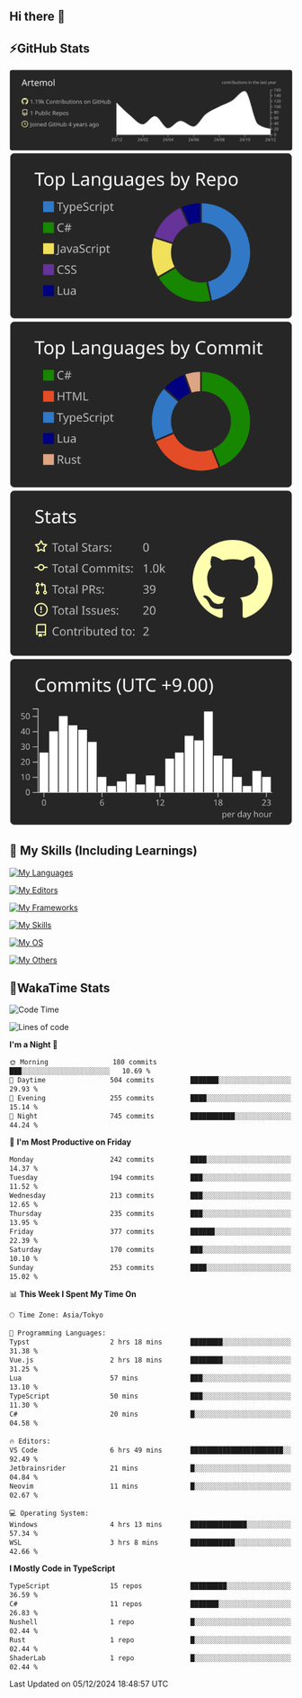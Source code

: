 ## Hi there 👋
<!--
**Artemol/Artemol** is a ✨ _special_ ✨ repository because its `README.md` (this file) appears on your GitHub profile.

Here are some ideas to get you started:

- 🔭 I’m currently working on ...
- 🌱 I’m currently learning ...
- 👯 I’m looking to collaborate on ...
- 🤔 I’m looking for help with ...
- 💬 Ask me about ...
- 📫 How to reach me: ...
- 😄 Pronouns: ...
- ⚡ Fun fact: ...
-->

## ⚡GitHub Stats
[![](https://raw.githubusercontent.com/Artemol/Artemol/main/profile-summary-card-output/apprentice/0-profile-details.svg)](https://github.com/vn7n24fzkq/github-profile-summary-cards)
[![](https://raw.githubusercontent.com/Artemol/Artemol/main/profile-summary-card-output/apprentice/1-repos-per-language.svg)](https://github.com/vn7n24fzkq/github-profile-summary-cards) [![](https://raw.githubusercontent.com/Artemol/Artemol/main/profile-summary-card-output/apprentice/2-most-commit-language.svg)](https://github.com/vn7n24fzkq/github-profile-summary-cards)
[![](https://raw.githubusercontent.com/Artemol/Artemol/main/profile-summary-card-output/apprentice/3-stats.svg)](https://github.com/vn7n24fzkq/github-profile-summary-cards) [![](https://raw.githubusercontent.com/Artemol/Artemol/main/profile-summary-card-output/apprentice/4-productive-time.svg)](https://github.com/vn7n24fzkq/github-profile-summary-cards)

## 🌱 My Skills (Including Learnings)

<!--
### Languages
-->
[![My Languages](https://skillicons.dev/icons?i=ts,py,cs,dotnet,rust,go,c,matlab,css)](https://skillicons.dev)

<!--
### Editors
-->
[![My Editors](https://skillicons.dev/icons?i=vscode,neovim,vim,visualstudio,idea)](https://skillicons.dev)

<!--
### Frameworks
-->
[![My Frameworks](https://skillicons.dev/icons?i=react,nestjs,vite,tailwind,tauri,electron,remix,nextjs,fastapi)](https://skillicons.dev)

<!--
### Tools
-->
[![My Skills](https://skillicons.dev/icons?i=git,nodejs,docker,unity,postman,bun,discord,cloudflare,bash,prometheus,grafana,obsidian)](https://skillicons.dev)

<!--
### OS
-->
[![My OS](https://skillicons.dev/icons?i=windows,ubuntu)](https://skillicons.dev)

<!--
### Others
-->
[![My Others](https://skillicons.dev/icons?i=github,raspberrypi,gcp)](https://skillicons.dev)

## 💬WakaTime Stats
<!--START_SECTION:waka-->
![Code Time](http://img.shields.io/badge/Code%20Time-336%20hrs%209%20mins-blue)

![Lines of code](https://img.shields.io/badge/From%20Hello%20World%20I%27ve%20Written-10.7%20million%20lines%20of%20code-blue)

**I'm a Night 🦉** 

```text
🌞 Morning                180 commits         ███░░░░░░░░░░░░░░░░░░░░░░   10.69 % 
🌆 Daytime                504 commits         ███████░░░░░░░░░░░░░░░░░░   29.93 % 
🌃 Evening                255 commits         ████░░░░░░░░░░░░░░░░░░░░░   15.14 % 
🌙 Night                  745 commits         ███████████░░░░░░░░░░░░░░   44.24 % 
```
📅 **I'm Most Productive on Friday** 

```text
Monday                   242 commits         ████░░░░░░░░░░░░░░░░░░░░░   14.37 % 
Tuesday                  194 commits         ███░░░░░░░░░░░░░░░░░░░░░░   11.52 % 
Wednesday                213 commits         ███░░░░░░░░░░░░░░░░░░░░░░   12.65 % 
Thursday                 235 commits         ███░░░░░░░░░░░░░░░░░░░░░░   13.95 % 
Friday                   377 commits         ██████░░░░░░░░░░░░░░░░░░░   22.39 % 
Saturday                 170 commits         ███░░░░░░░░░░░░░░░░░░░░░░   10.10 % 
Sunday                   253 commits         ████░░░░░░░░░░░░░░░░░░░░░   15.02 % 
```


📊 **This Week I Spent My Time On** 

```text
🕑︎ Time Zone: Asia/Tokyo

💬 Programming Languages: 
Typst                    2 hrs 18 mins       ████████░░░░░░░░░░░░░░░░░   31.38 % 
Vue.js                   2 hrs 18 mins       ████████░░░░░░░░░░░░░░░░░   31.25 % 
Lua                      57 mins             ███░░░░░░░░░░░░░░░░░░░░░░   13.10 % 
TypeScript               50 mins             ███░░░░░░░░░░░░░░░░░░░░░░   11.30 % 
C#                       20 mins             █░░░░░░░░░░░░░░░░░░░░░░░░   04.58 % 

🔥 Editors: 
VS Code                  6 hrs 49 mins       ███████████████████████░░   92.49 % 
Jetbrainsrider           21 mins             █░░░░░░░░░░░░░░░░░░░░░░░░   04.84 % 
Neovim                   11 mins             █░░░░░░░░░░░░░░░░░░░░░░░░   02.67 % 

💻 Operating System: 
Windows                  4 hrs 13 mins       ██████████████░░░░░░░░░░░   57.34 % 
WSL                      3 hrs 8 mins        ███████████░░░░░░░░░░░░░░   42.66 % 
```

**I Mostly Code in TypeScript** 

```text
TypeScript               15 repos            █████████░░░░░░░░░░░░░░░░   36.59 % 
C#                       11 repos            ███████░░░░░░░░░░░░░░░░░░   26.83 % 
Nushell                  1 repo              █░░░░░░░░░░░░░░░░░░░░░░░░   02.44 % 
Rust                     1 repo              █░░░░░░░░░░░░░░░░░░░░░░░░   02.44 % 
ShaderLab                1 repo              █░░░░░░░░░░░░░░░░░░░░░░░░   02.44 % 
```




 Last Updated on 05/12/2024 18:48:57 UTC
<!--END_SECTION:waka-->
